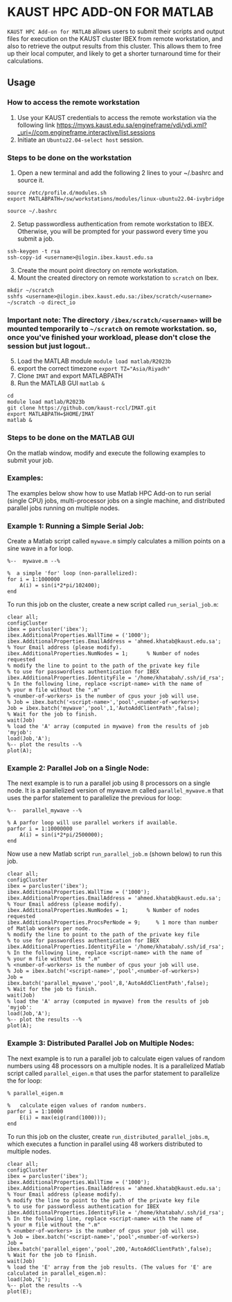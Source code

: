 # KAUST HPC ADD-ON FOR MATLAB

`KAUST HPC Add-on for MATLAB` allows users to submit their scripts and output files for execution
on the KAUST cluster IBEX from remote workstation, and also to retrieve the 
output results from this cluster. This allows them to free up their local computer,
and likely to get a shorter turnaround time for their calculations.


## Usage

### How to access the remote workstation
1. Use your KAUST credentials to access the remote workstation via the following link
https://myws.kaust.edu.sa/engineframe/vdi/vdi.xml?_uri=//com.engineframe.interactive/list.sessions
2. Initiate an `Ubuntu22.04-select host` session.

### Steps to be done on the workstation
1. Open a new terminal and add the following 2 lines to your ~/.bashrc and source it.
```
source /etc/profile.d/modules.sh
export MATLABPATH=/sw/workstations/modules/linux-ubuntu22.04-ivybridge

source ~/.bashrc
```

2. Setup passwordless authentication from remote workstation to IBEX. Otherwise, you will 
be prompted for your password every time you submit a job.
```
ssh-keygen -t rsa
ssh-copy-id <username>@ilogin.ibex.kaust.edu.sa
```

3. Create the mount point directory on remote workstation.
4. Mount the created directory on remote workstation to `scratch` on Ibex.
```
mkdir ~/scratch
sshfs <username>@ilogin.ibex.kaust.edu.sa:/ibex/scratch/<username> ~/scratch -o direct_io
```
### Important note: The directory `/ibex/scratch/<username>` will be mounted temporarily to `~/scratch` on remote workstation. so, once you've finished your workload, please don't close the session but just logout..

5. Load the MATLAB module
  `module load matlab/R2023b`
6. export the correct timezone `export TZ="Asia/Riyadh"`
7. Clone `IMAT` and export MATLABPATH
8. Run the MATLAB GUI `matlab &`
```
cd
module load matlab/R2023b
git clone https://github.com/kaust-rccl/IMAT.git
export MATLABPATH=$HOME/IMAT
matlab &
```

### Steps to be done on the MATLAB GUI
On the matlab window, modify and execute the following examples to submit your job.

### Examples:
The examples below show how to use Matlab HPC Add-on to run serial (single CPU) jobs, multi-processor jobs on a single machine, and distributed parallel jobs running on multiple nodes.

### Example 1: Running a Simple Serial Job:
Create a Matlab script called `mywave.m` simply calculates a million points on a sine wave in a for loop.

```
%--  mywave.m --%

%  a simple 'for' loop (non-parallelized):
for i = 1:1000000
    A(i) = sin(i*2*pi/102400);
end
```
To run this job on the cluster, create a new script called `run_serial_job.m`:
```
clear all;
configCluster
ibex = parcluster('ibex');
ibex.AdditionalProperties.WallTime = ('1000');
ibex.AdditionalProperties.EmailAddress = 'ahmed.khatab@kaust.edu.sa';  % Your Email address (please modify).
ibex.AdditionalProperties.NumNodes = 1;      % Number of nodes requested 
% modify the line to point to the path of the private key file 
% to use for passwordless authentication for IBEX
ibex.AdditionalProperties.IdentityFile = '/home/khatabah/.ssh/id_rsa';
% In the following line, replace <script-name> with the name of 
% your m file without the ".m"
% <number-of-workers> is the number of cpus your job will use.
% Job = ibex.batch('<script-name>','pool',<number-of-workers>)
Job = ibex.batch('mywave','pool',1,'AutoAddClientPath',false);
% Wait for the job to finish.
wait(Job)
% load the 'A' array (computed in mywave) from the results of job 'myjob':
load(Job,'A');
%-- plot the results --%
plot(A);
```

### Example 2: Parallel Job on a Single Node:
The next example is to run a parallel job using 8 processors on a single node.  It is a parallelized version of mywave.m called `parallel_mywave.m` that uses the parfor statement to parallelize the previous for loop:

```
%--  parallel_mywave --%

% A parfor loop will use parallel workers if available.
parfor i = 1:10000000
    A(i) = sin(i*2*pi/2500000);
end
```
Now use a new Matlab script `run_parallel_job.m` (shown below) to run this job.
```
clear all;
configCluster
ibex = parcluster('ibex');
ibex.AdditionalProperties.WallTime = ('1000');
ibex.AdditionalProperties.EmailAddress = 'ahmed.khatab@kaust.edu.sa';  % Your Email address (please modify).
ibex.AdditionalProperties.NumNodes = 1;      % Number of nodes requested 
ibex.AdditionalProperties.ProcsPerNode = 9;     % 1 more than number of Matlab workers per node.
% modify the line to point to the path of the private key file 
% to use for passwordless authentication for IBEX
ibex.AdditionalProperties.IdentityFile = '/home/khatabah/.ssh/id_rsa';
% In the following line, replace <script-name> with the name of 
% your m file without the ".m"
% <number-of-workers> is the number of cpus your job will use.
% Job = ibex.batch('<script-name>','pool',<number-of-workers>)
Job = ibex.batch('parallel_mywave','pool',8,'AutoAddClientPath',false);
% Wait for the job to finish.
wait(Job)
% load the 'A' array (computed in mywave) from the results of job 'myjob':
load(Job,'A');
%-- plot the results --%
plot(A);
```

### Example 3: Distributed Parallel Job on Multiple Nodes:
The next example is to run a parallel job to calculate eigen values of random numbers using 48 processors on a multiple nodes.  It is a parallelized Matlab script called `parallel_eigen.m` that uses the parfor statement to parallelize the for loop:

```
% parallel_eigen.m

%   calculate eigen values of random numbers.
parfor i = 1:10000
    E(i) = max(eig(rand(1000)));
end
```
To run this job on the cluster, create `run_distributed_parallel_jobs.m`, which executes a function in parallel using 48 workers distributed to multiple nodes.
```
clear all;
configCluster
ibex = parcluster('ibex');
ibex.AdditionalProperties.WallTime = ('1000');
ibex.AdditionalProperties.EmailAddress = 'ahmed.khatab@kaust.edu.sa';  % Your Email address (please modify).
% modify the line to point to the path of the private key file 
% to use for passwordless authentication for IBEX
ibex.AdditionalProperties.IdentityFile = '/home/khatabah/.ssh/id_rsa';
% In the following line, replace <script-name> with the name of 
% your m file without the ".m"
% <number-of-workers> is the number of cpus your job will use.
% Job = ibex.batch('<script-name>','pool',<number-of-workers>)
Job = ibex.batch('parallel_eigen','pool',200,'AutoAddClientPath',false);
% Wait for the job to finish.  
wait(Job)
% load the 'E' array from the job results. (The values for 'E' are calculated in parallel_eigen.m):
load(Job,'E');
%-- plot the results --%
plot(E);
```

